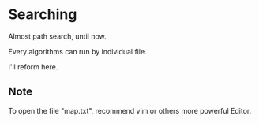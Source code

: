 # Searching
Almost path search, until now.

Every algorithms can run by individual file.

I'll reform here.

## Note
To open the file "map.txt", recommend vim or others more powerful Editor.
